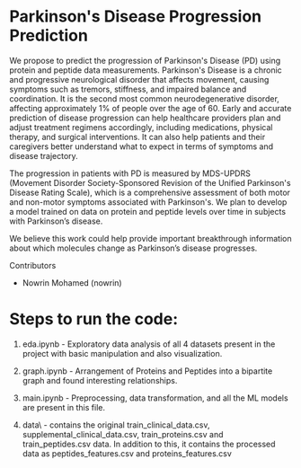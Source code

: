 #  Parkinson's Disease Progression Prediction

We propose to predict the progression of Parkinson's Disease (PD) using protein and peptide data measurements. Parkinson's Disease is a chronic and progressive neurological disorder that affects movement, causing symptoms such as tremors, stiffness, and impaired balance and coordination. It is the second most common neurodegenerative disorder, affecting approximately 1% of people over the age of 60. Early and accurate prediction of disease progression can help healthcare providers plan and adjust treatment regimens accordingly, including medications, physical therapy, and surgical interventions. It can also help patients and their caregivers better understand what to expect in terms of symptoms and disease trajectory.

The progression in patients with PD is measured by MDS-UPDRS (Movement Disorder Society-Sponsored Revision of the Unified Parkinson's Disease Rating Scale), which is a comprehensive assessment of both motor and non-motor symptoms associated with Parkinson's. We plan to develop a model trained on data on protein and peptide levels over time in subjects with Parkinson’s disease.

We believe this work could help provide important breakthrough information about which molecules change as Parkinson’s disease progresses.

Contributors
* Nowrin Mohamed (nowrin)

# Steps to run the code:

1. eda.ipynb - Exploratory data analysis of all 4 datasets present in the project with basic manipulation and also visualization.

2. graph.ipynb - Arrangement of Proteins and Peptides into a bipartite graph and found interesting relationships.

2. main.ipynb - Preprocessing, data transformation, and all the ML models are present in this file.

3. data\ - contains the original train_clinical_data.csv, supplemental_clinical_data.csv, train_proteins.csv and train_peptides.csv data. In addition to this, it contains the processed data as peptides_features.csv and proteins_features.csv
